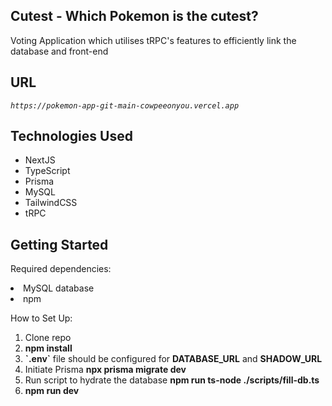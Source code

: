 ## Cutest - Which Pokemon is the cutest?
Voting Application which utilises tRPC's features to efficiently link the database and front-end

## URL
*`https://pokemon-app-git-main-cowpeeonyou.vercel.app`*


## Technologies Used
<ul>
<li> NextJS
<li> TypeScript
<li> Prisma
<li> MySQL
<li> TailwindCSS
<li> tRPC
</ul>

## Getting Started

Required dependencies:
	<li> MySQL database
	<li> npm
	
How to Set Up:
<ol>
<li> Clone repo
<li> <b>npm install</b> 
<li> <b>`.env`</b> file should be configured for <b>DATABASE_URL</b>  and <b>SHADOW_URL</b> 
<li> Initiate Prisma <b>npx prisma migrate dev</b> 
<li> Run script to hydrate the database <b>npm run ts-node ./scripts/fill-db.ts</b> 
<li> <b>npm run dev</b> 
</ol>

